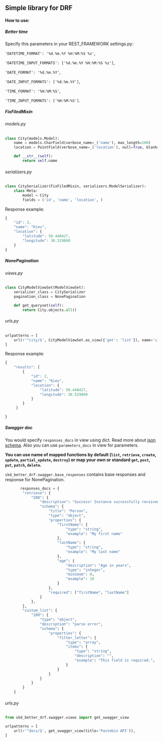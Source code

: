 ## Simple library for DRF
#### How to use:
##### Better time
Specify this parameters in your REST_FRAMEWORK settings.py:

`'DATETIME_FORMAT': '%d.%m.%Y %H:%M:%S %z'`,

`'DATETIME_INPUT_FORMATS': ['%d.%m.%Y %H:%M:%S %z']`,

`'DATE_FORMAT': '%d.%m.%Y'`,

`'DATE_INPUT_FORMATS': ['%d.%m.%Y']`,

`'TIME_FORMAT': '%H:%M:%S'`,

`'TIME_INPUT_FORMATS': ['%H:%M:%S']`.

##### FixFiledMixin
###### models.py
```python
class City(models.Model):
    name = models.CharField(verbose_name=_('name'), max_length=100)
    location = PointField(verbose_name=_('location'), null=True, blank=True)

    def __str__(self):
        return self.name
```
###### serializers.py
```python
class CitySerializer(FixFiledMixin, serializers.ModelSerializer):
    class Meta:
        model = City
        fields = ('id', 'name', 'location', )
```

Response example:
```javascript
{
    "id": 2,
    "name": "Kiev",
    "location": {
        "latitude": 50.448427,
        "longitude": 30.529860
    }
}
```
##### NonePagination
###### views.py
```python
class CityModelViewSet(ModelViewSet):
    serializer_class = CitySerializer
    pagination_class = NonePagination

    def get_queryset(self):
        return City.objects.all()
```
###### urls.py
```python
urlpatterns = [
    url(r'^city/$', CityModelViewSet.as_view({'get': 'list'}), name='city'),
]
```
Response example:
```javascript
{
    "results": [
        {
            "id": 2,
            "name": "Kiev",
            "location": {
                "latitude": 50.448427,
                "longitude": 30.529860
            }
        }
     ]

}
```
##### Swagger doc
You would specify `responses_docs` in view using dict. Read more about [json schema](https://swagger.io/specification/).
Also you can use `parameters_docs` in view for parameters.

**You can use name of mapped functions by default
(`list`, `retrieve`, `create`, `update`, `partial_update`, `destroy`)
or map your own or standard `get`, `post`, `put`, `patch`, `delete`.**


`skd_better_drf.swagger.base_responses` contains base responses and response for NonePagination.

```python
       responses_docs = {
        "retrieve": {
            "200": {
                "description": "Success! Instance successfully received",
                "schema": {
                    "title": "Person",
                    "type": "object",
                    "properties": {
                        "firstName": {
                            "type": "string",
                            "example": "My first name"
                        },
                        "lastName": {
                            "type": "string",
                            "example": "My last name"
                        },
                        "age": {
                            "description": "Age in years",
                            "type": "integer",
                            "minimum": 0,
                            "example": 16
                        }
                    },
                    "required": ["firstName", "lastName"]
                }
            },
        },
        "custom_list": {
            "200": {
                "type": "object",
                "description": "parse error",
                "schema": {
                    "properties": {
                        "filter_letter": {
                            "type": "array",
                            "items": {
                                "type": "string",
                                "description": "",
                                "example": "This field is required.",
                            }
                        }
                    }
                }
            }
        }
    }
```
###### urls.py
```python
from skd_better_drf.swagger.views import get_swagger_view

urlpatterns = [
    url(r'^docs/$', get_swagger_view(title='Pastebin API')),
]
````
